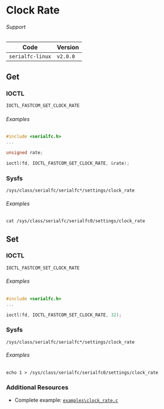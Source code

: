 # Clock Rate

###### Support
| Code         | Version
| ------------ | --------
| `serialfc-linux` | `v2.0.0`


## Get
### IOCTL
```c
IOCTL_FASTCOM_GET_CLOCK_RATE
```

###### Examples
```c
#include <serialfc.h>
...

unsigned rate;

ioctl(fd, IOCTL_FASTCOM_GET_CLOCK_RATE, &rate);
```

### Sysfs
```
/sys/class/serialfc/serialfc*/settings/clock_rate
```

###### Examples
```
cat /sys/class/serialfc/serialfc0/settings/clock_rate
```


## Set
### IOCTL
```c
IOCTL_FASTCOM_SET_CLOCK_RATE
```

###### Examples
```c
#include <serialfc.h>
...

ioctl(fd, IOCTL_FASTCOM_SET_CLOCK_RATE, 32);
```

### Sysfs
```
/sys/class/serialfc/serialfc*/settings/clock_rate
```

###### Examples
```
echo 1 > /sys/class/serialfc/serialfc0/settings/clock_rate
```


### Additional Resources
- Complete example: [`examples\clock_rate.c`](https://github.com/commtech/serialfc-linux/blob/master/examples/clock_rate.c)
